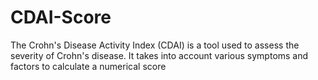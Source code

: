 # CDAI-Score
The Crohn's Disease Activity Index (CDAI) is a tool used to assess the severity of Crohn's disease. It takes into account various symptoms and factors to calculate a numerical score
